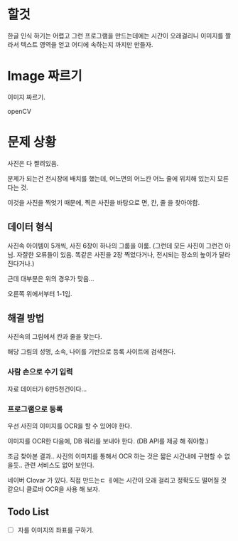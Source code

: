 # 할것

한글 인식 하기는 어렵고 그런 프로그램을 만드는데에는 시간이 오래걸리니 이미지를 짤라서 텍스트 영역을 얻고 어디에 속하는지 까지만 만들자.

# Image 짜르기

이미지 짜르기.

openCV

# 문제 상황
사진은 다 짤려있음.

문제가 되는건 전시장에 배치를 했는데, 어느면의 어느칸 어느 줄에 위치해 있는지 모른다는 것.

이것을 사진을 찍엇기 때문에, 찍은 사진을 바탕으로 면, 칸, 줄 을 찾아야함.

## 데이터 형식
사진속 아이템이 5개씩, 사진 6장이 하나의 그룹을 이룸. (그런데 모든 사진이 그런건 아님. 자잘한 오류들이 있음. 똑같은 사진을 2장 찍었다거나, 전시되는 장소의 높이가 달라진다거나.)

근데 대부분은 위의 경우가 맞음...

오른쪽 위에서부터 1-1임.

## 해결 방법

사진속의 그림에서 칸과 줄을 찾는다.

해당 그림의 성명, 소속, 나이를 기반으로 등록 사이트에 검색한다.

### 사람 손으로 수기 입력

자료 데이터가 6만5천건이다...

### 프로그램으로 등록

우선 사진의 이미지를 OCR을 할 수 있어야 한다.

이미지를 OCR한 다음에, DB 쿼리를 보내야 한다. (DB API를 제공 해 줘야함.)

조금 찾아본 결과.. 사진의 이미지를 통해서 OCR 하는 것은 짧은 시간내에 구현할 수 없을듯.. 관련 서비스도 없어 보인다.

네이버 Clovar 가 있다. 직접 만드는ㄷ ㅔ에는 시간이 오래 걸리고 정확도도 떨어질 것 같으니 클로바 OCR을 사용 해 보자.


## Todo List
- [ ] 자를 이미지의 좌표를 구하기.